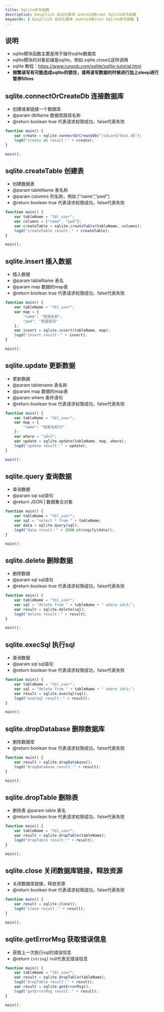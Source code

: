 ```yaml
---
title: Sqlite命令函数
description: EasyClick 自动化脚本 android免root Sqlite命令函数
keywords: [ EasyClick 自动化脚本 android免root Sqlite命令函数 ]
---
```


## 说明

- sqlite模块函数主要是用于操作sqlite数据库
- sqlite模块的对象前缀是sqlite，例如 sqlite.close()这样调用
- sqlite 教程：https://www.runoob.com/sqlite/sqlite-tutorial.html
- **频繁读写有可能造成sqlite的锁住，请再读写数据的时候进行加上sleep进行暂停50ms**

## sqlite.connectOrCreateDb 连接数据库

* 创建或者链接一个数据库
* @param dbName 数据库路径名称
* @return boolean true 代表请求权限成功，false代表失败

```javascript showLineNumbers
function main() {
    var create = sqlite.connectOrCreateDb("/sdcard/test.db");
    logd("create db result：" + create);
}

main();
```

## sqlite.createTable 创建表

* 创建数据表
* @param tableName 表名称
* @param columns 列名称，例如 ["name","pwd"]
* @return boolean true 代表请求权限成功，false代表失败

```javascript showLineNumbers
function main() {
    var tableName = "tbl_user";
    var columns = ["name", "pwd"];
    var createTable = sqlite.createTable(tableName, columns);
    logd("createTable result：" + createTable);
}

main();
```

## sqlite.insert 插入数据

* 插入数据
* @param tableName 表名
* @param map 数据的map表
* @return boolean true 代表请求权限成功，false代表失败

```javascript showLineNumbers
function main() {
    var tableName = "tbl_user";
    var map = {
        "name": "我是名称",
        "pwd": "我是密码"
    };
    var insert = sqlite.insert(tableName, map);
    logd("insert result：" + insert);
}

main();
```

## sqlite.update 更新数据

* 更新数据
* @param tablename 表名称
* @param map 数据的map表
* @param where 条件语句
* @return boolean true 代表请求权限成功，false代表失败

```javascript showLineNumbers
function main() {
    var tableName = "tbl_user";
    var map = {
        "name": "我是名称22"
    };
    var where = "id>3";
    var update = sqlite.update(tableName, map, where);
    logd("update result：" + update);
}

main();
```

## sqlite.query 查询数据

* 查询数据
* @param sql sql语句
* @return JSON | 数据集合对象

```javascript showLineNumbers
function main() {
    var tableName = "tbl_user";
    var sql = "select * from " + tableName;
    var data = sqlite.query(sql);
    logd("data result：" + JSON.stringify(data));
}

main();
```

## sqlite.delete 删除数据

* 删除数据
* @param sql sql语句
* @return boolean true 代表请求权限成功，false代表失败

```javascript showLineNumbers
function main() {
    var tableName = "tbl_user";
    var sql = "delete from " + tableName + " where id>3;";
    var result = sqlite.delete(sql);
    logd("delete result：" + result);
}

main();
```

## sqlite.execSql 执行sql

* 查询数据
* @param sql sql语句
* @return boolean true 代表请求权限成功，false代表失败

```javascript showLineNumbers
function main() {
    var tableName = "tbl_user";
    var sql = "delete from " + tableName + " where id>3;";
    var result = sqlite.execSql(sql);
    logd("execSql result：" + result);
}

main();
```

## sqlite.dropDatabase 删除数据库

* 删除数据库
* @return boolean true 代表请求权限成功，false代表失败

```javascript showLineNumbers
function main() {
    var result = sqlite.dropDatabase();
    logd("dropDatabase result：" + result);
}

main();
```

## sqlite.dropTable 删除表

* 删除表 @param table 表名
* @return boolean true 代表请求权限成功，false代表失败

```javascript showLineNumbers
function main() {
    var tableName = "tbl_user";
    var result = sqlite.dropTable(tableName);
    logd("dropTable result：" + result);
}

main();
```

## sqlite.close 关闭数据库链接，释放资源

* 关闭数据库链接，释放资源
* @return boolean true 代表请求权限成功，false代表失败

```javascript showLineNumbers
function main() {
    var result = sqlite.close();
    logd("close result：" + result);
}

main();
```

## sqlite.getErrorMsg 获取错误信息

* 获取上一次执行sql的错误信息
* @return `{string}` null代表无错误信息

```javascript showLineNumbers
function main() {
    var tableName = "tbl_user";
    var result = sqlite.dropTable(tableName);
    logd("dropTable result：" + result);
    var result = sqlite.getErrorMsg();
    logd("getErrorMsg result：" + result);
}

main();
```





